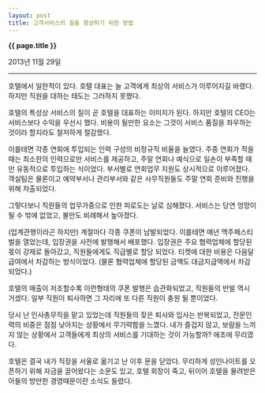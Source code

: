 ```yaml
---
layout: post
title: 고객서비스의 질을 향상하기 위한 방법
---
```


**{{ page.title }}** <p class="meta">2013년 11월 29일</p>


---

호텔에서 일한적이 있다. 호텔 대표는 늘 고객에게 최상의 서비스가 이루어지길 바랬다. 하지만 직원을 대하는 태도는 그러하지 못했다.

호텔의 특성상 서비스의 질이 곧 호텔을 대표하는 이미지가 된다. 하지만 호텔의 CEO는 서비스보다 수익을 우선시 했다. 비용이 될만한 요소는 그것이 서비스 품질을 좌우하는 것이라 할지라도 철저하게 절감했다.

이를테면 각종 연회에 투입되는 인력 구성의 비정규직 비율을 늘였다. 주중 연회가 적을 때는 최소한의 인력으로만 서비스를 제공하고, 주말 연회나 예식으로 일손이 부족할 때만 유동적으로 투입하는 식이었다. 부서별로 연회업무 지원도 상시적으로 이루어졌다. 객실팀은 물론이고 예약부서나 관리부서와 같은 사무직원들도 주말 연회 준비와 진행을 위해 차출되었다.

그렇다보니 직원들의 업무가중으로 인한 피로도는 날로 심해졌다. 서비스는 당연 엉망이 될 수 밖에 없었고, 불만도 비례해서 높아졌다.

(업계관행이라곤 하지만) 계절마다 각종 쿠폰이 남발되었다. 이를테면 매년 맥주페스티벌을 열었는데, 입장권을 사전에 발행해서 배포했다. 입장권은 주요 협력업체에 할당된 몫이 강제로 돌아갔고, 직원들에게도 직급별로 할당 되었다. 티켓에 대한 비용은 다음달 급여에서 차감하는 방식이었다. (물론 협력업체에 할당된 금액도 대금지급액에서 차감되었다.)

호텔의 매출이 저조할수록 이런형태의 쿠폰 발행은 습관화되었고, 직원들의 반발 역시 거셌다. 일부 직원이 퇴사하면 그 자리에 또 다른 직원이 충원 될 뿐이었다.

당시 난 인사총무직을 맡고 있었는데 직원들의 잦은 퇴사와 입사는 반복되었고, 전문인력의 비중은 점점 낮아지는 상황에서 무기력함을 느꼈다. 내가 즐겁지 않고, 보람을 느끼지 않는 상황에서 고객들에게 최상의 서비스를 기대하는 것이 가능할까? 애초에 무리였다.

호텔은 결국 내가 직장을 서울로 옮기고 난 이후 문을 닫았다. 무리하게 성인나이트를 오픈하기 위해 자금을 끌어왔다는 소문도 있고, 호텔 회장이 죽고, 뒤이어 호텔을 물려받은 아들의 방만한 경영때문이란 소식도 들렸다.

